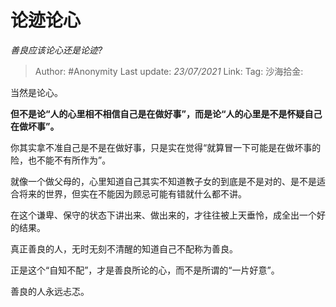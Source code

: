 # 论迹论心
*善良应该论心还是论迹?*

> Author: #Anonymity
> Last update: *23/07/2021*
> Link:
> Tag:
> 沙海拾金:

当然是论心。

**但不是论“人的心里相不相信自己是在做好事”，而是论“人的心里是不是怀疑自己在做坏事”。**

你其实拿不准自己是不是在做好事，只是实在觉得“就算冒一下可能是在做坏事的险，也不能不有所作为”。

就像一个做父母的，心里知道自己其实不知道教子女的到底是不是对的、是不是适合将来的世界，但实在不能因为顾忌可能有错就什么都不讲。

在这个谦卑、保守的状态下讲出来、做出来的，才往往被上天垂怜，成全出一个好的结果。

真正善良的人，无时无刻不清醒的知道自己不配称为善良。

正是这个“自知不配”，才是善良所论的心，而不是所谓的“一片好意”。

善良的人永远忐忑。
